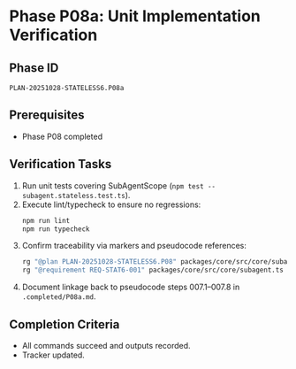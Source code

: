 # Phase P08a: Unit Implementation Verification

## Phase ID
`PLAN-20251028-STATELESS6.P08a`

## Prerequisites
- Phase P08 completed

## Verification Tasks
1. Run unit tests covering SubAgentScope (`npm test -- subagent.stateless.test.ts`).
2. Execute lint/typecheck to ensure no regressions:
   ```bash
   npm run lint
   npm run typecheck
   ```
3. Confirm traceability via markers and pseudocode references:
   ```bash
   rg "@plan PLAN-20251028-STATELESS6.P08" packages/core/src/core/subagent.ts
   rg "@requirement REQ-STAT6-001" packages/core/src/core/subagent.ts
   ```
4. Document linkage back to pseudocode steps 007.1–007.8 in `.completed/P08a.md`.

## Completion Criteria
- All commands succeed and outputs recorded.
- Tracker updated.
